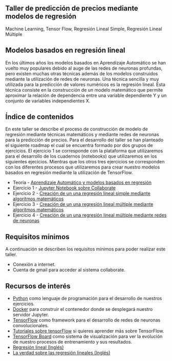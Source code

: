 ## Taller de predicción de precios mediante modelos de regresión

Machine Learning, Tensor Flow, Regresión Lineal Simple, Regresión Lineal Múltiple

## Modelos basados en regresión lineal

En los últimos años los modelos basados en Aprendizaje Automático se han vuelto muy populares debido al auge de las redes de neuronas profundas, pero existen muchas otras técnicas además de los modelos construidos mediante la utilización de redes de neuronas. Una técnica sencilla y muy utilizada para la predicción de valores numéricos es la regresión lineal. Esta técnica consiste en la construcción de un modelo matemático que permite aproximar la relación de dependencia entre una variable dependiente Y y un conjunto de variables independientes X. 

## Índice de contenidos

En este taller se describe el proceso de construcción de modelo de regresión mediante técnicas matemáticos y mediante redes de neuronas para la predicción de precios. Para el desarrollo del taller se han planteado el siguiente roadmap el cual se encuentra formado por dos grupos de ejercicios. El ejercicio 1 se corresponde con la plataforma que utilizaremos para el desarrollo de los cuadernos (notebooks) que utilizaremos en los siguientes ejecicios. Mientras que los otros tres ejercicios se corresponden con los diferentes procesos que utilizaremos para crear nuestro modelos basados en regresión mediante la utilización de TensorFlow. 

* Teoría - [Aprendizaje Automático y modelos basados en regresión](./slides.pdf)
* Ejercicio 1 - [Jupyter Notebook sobre Collaborate](./exercises/exercise_1.md)
* Ejercicio 2 - [Creación de un una regresión lineal simple mediante algoritmos matemáticos](./exercises/exercise_2.md)
* Ejercicio 3 - [Creación de un una regresión lineal múltiple mediante algoritmos matemáticos](./exercises/exercise_3.md)
* Ejercicio 4 - [Creación de un una regresión lineal múltiple mediante redes de neuronas](./exercises/exercise_4.md)

## Requisitos mínimos

A continuación se describen los requisitos mínimos para poder realizar este taller. 

* Conexión a internet.
* Cuenta de gmail para acceder al sistema collaborate. 

## Recursos de interés

- [Python](https://www.python.org/) como lenguaje de programación para el desarrollo de nuestros ejercicios.
- [Docker](https://docs.docker.com/) para construir el contenedor donde se desplegará nuestro servidor Jupyter.
- [TensorFlow](https://www.tensorflow.org/) como framework para el desarrollo de redes de neuronas convolucionales.
- [Tutoriales sobre tensorFlow](https://www.tensorflow.org/tutorials) si quieres aprender más sobre TensorFlow.
- [TensorFlow Board](https://www.tensorflow.org/tensorboard) como sistema de visualización para ver la evolución de nuestro procesos de entrenamiento y sus resultados.
- [Regresión lineal (Inglés)](https://www.stat.cmu.edu/~hseltman/309/Book/chapter9.pdf)
- [La verdad sobre las regresión lineales (Inglés)](http://www.stat.cmu.edu/~cshalizi/TALR/TALR.pdf)
